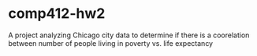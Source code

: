# comp412-hw2
A project analyzing Chicago city data to determine if there is a coorelation between number of people living in poverty vs. life expectancy
